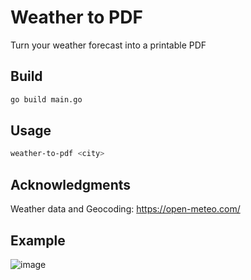 # Weather to PDF
Turn your weather forecast into a printable PDF

## Build

````sh
go build main.go
````

## Usage

````sh
weather-to-pdf <city>
````

## Acknowledgments

Weather data and Geocoding: https://open-meteo.com/

## Example

![image](https://github.com/cesartalen/weather-to-pdf/assets/154442565/a975eea6-9b2e-423f-86ad-27c8c6852a15)
